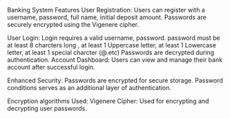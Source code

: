 Banking System
Features
User Registration:
Users can register with a username, password, full name, initial deposit amount.
Passwords are securely encrypted using the Vigenere cipher.

User Login:
Login requires a valid username, password. password must be at least 8 charcters long , at least 1 Uppercase letter, at least 1 Lowercase letter, at least 1 special charcter (@.etc)
Passwords are decrypted during authentication.
Account Dashboard:
Users can view and manage their bank account after successful login.

Enhanced Security:
Passwords are encrypted for secure storage.
Password conditions serves as an additional layer of authentication.

Encryption algorithms Used:
Vigenere Cipher: Used for encrypting and decrypting user passwords.
